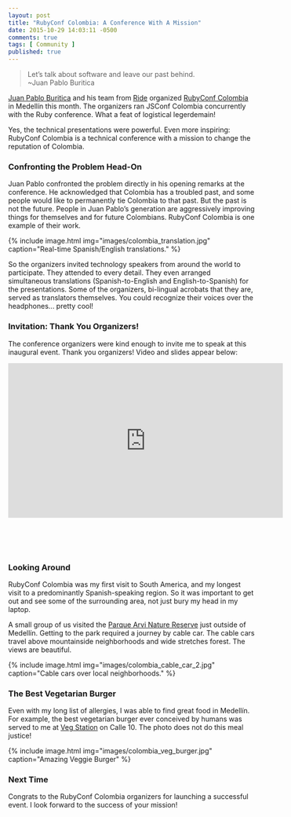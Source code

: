 ```yaml
---
layout: post
title: "RubyConf Colombia: A Conference With A Mission"
date: 2015-10-29 14:03:11 -0500
comments: true
tags: [ Community ]
published: true
---
```

>Let’s talk about software and leave our past behind.<br/>~Juan Pablo Buritica

[Juan Pablo Buritica](https://twitter.com/buritica) and his team from [Ride](http://ride.com) organized [RubyConf Colombia](http://www.rubyconf.co/) in Medellín this month. The organizers ran JSConf Colombia concurrently with the Ruby conference. What a feat of logistical legerdemain!

Yes, the technical presentations were powerful. Even more inspiring: RubyConf Colombia is a technical conference with a mission to change the reputation of Colombia.

<!--more-->

### Confronting the Problem Head-On

Juan Pablo confronted the problem directly in his opening remarks at the conference. He acknowledged that Colombia has a troubled past, and some people would like to permanently tie Colombia to that past. But the past is not the future. People in Juan Pablo’s generation are aggressively improving things for themselves and for future Colombians. RubyConf Colombia is one example of their work.

{% include image.html img="images/colombia_translation.jpg" caption="Real-time Spanish/English translations." %} 

So the organizers invited technology speakers from around the world to participate. They attended to every detail. They even arranged simultaneous translations (Spanish-to-English and English-to-Spanish) for the presentations. Some of the organizers, bi-lingual acrobats that they are, served as translators themselves. You could recognize their voices over the headphones... pretty cool!

### Invitation: Thank You Organizers!

The conference organizers were kind enough to invite me to speak at this inaugural event. Thank you organizers! Video and slides appear below:

<div class="video-container">
<iframe width="560" height="315" src="https://www.youtube.com/embed/JwCHUBrtfEg?rel=0" frameborder="0" allowfullscreen></iframe>
</div>
<br/>&nbsp;<br/>

<center><script async class="speakerdeck-embed" data-id="94eb85cfcc1e486bacce80051dc1f0f9" data-ratio="1.77777777777778" src="//speakerdeck.com/assets/embed.js"></script></center>
<br/>&nbsp;<br/>

### Looking Around

RubyConf Colombia was my first visit to South America, and my longest visit to a predominantly Spanish-speaking region. So it was important to get out and see some of the surrounding area, not just bury my head in my laptop.

A small group of us visited the [Parque Arvi Nature Reserve](http://discovercolombia.com/arvi-park-green-lung-of-medellin-colombia-2/) just outside of Medellín. Getting to the park required a journey by cable car. The cable cars travel above mountainside neighborhoods and wide stretches forest. The views are beautiful.


{% include image.html img="images/colombia_cable_car_2.jpg" caption="Cable cars over local neighborhoods." %} 

### The Best Vegetarian Burger

Even with my long list of allergies, I was able to find great food in Medellín. For example, the best vegetarian burger ever conceived by humans was served to me at [Veg Station](https://www.facebook.com/vegstationmedellin) on Calle 10. The photo does not do this meal justice!

{% include image.html img="images/colombia_veg_burger.jpg" caption="Amazing Veggie Burger" %} 

### Next Time

Congrats to the RubyConf Colombia organizers for launching a successful event. I look forward to the success of your mission!
